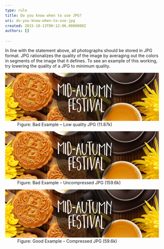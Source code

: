 ```yaml
---
type: rule
title: Do you know when to use JPG?
uri: do-you-know-when-to-use-jpg
created: 2015-10-13T00:12:06.0000000Z
authors: []

---
```




<span class='intro'> <div>​In line with the statement above, all photographs should be stored in JPG format. JPG rationalizes the quality of the image by averaging out the colors in segments of the image that it defines. To see an example of this working, try lowering the quality of a JPG to minimum quality.</div> </span>

<dl class="badImage"><dt><img src="Screen-JPGQuality1.jpg" alt="100% Compression" /></dt><dd>Figure&#58; Bad Example – Low quality JPG (11.87k)</dd></dl><dl class="badImage"><dt><img src="Screen-JPGQuality2.jpg" alt="Uncompressed" /></dt><dd>Figure&#58; Bad Example – Uncompressed JPG (159.6k)</dd></dl><dl class="goodImage"><dt><img src="Screen-JPGQuality3.jpg" alt="100% Compression" /></dt><dd>Figure&#58; Good Example – Compressed JPG (59.6k)</dd></dl>


